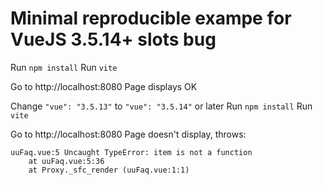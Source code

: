 # Minimal reproducible exampe for VueJS 3.5.14+ slots bug

Run `npm install`
Run `vite`

Go to http://localhost:8080
Page displays OK

Change `"vue": "3.5.13"` to `"vue": "3.5.14"` or later
Run `npm install`
Run `vite`

Go to http://localhost:8080
Page doesn't display, throws:

```
uuFaq.vue:5 Uncaught TypeError: item is not a function
    at uuFaq.vue:5:36
    at Proxy._sfc_render (uuFaq.vue:1:1)
```